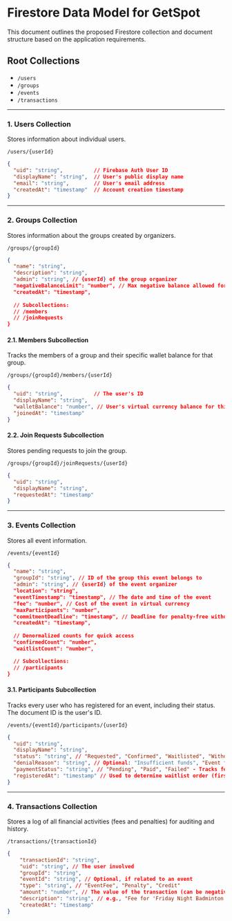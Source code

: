 # Firestore Data Model for GetSpot

This document outlines the proposed Firestore collection and document structure based on the application requirements.

## Root Collections

*   `/users`
*   `/groups`
*   `/events`
*   `/transactions`

---

### 1. Users Collection

Stores information about individual users.

`/users/{userId}`

```json
{
  "uid": "string",          // Firebase Auth User ID
  "displayName": "string",  // User's public display name
  "email": "string",        // User's email address
  "createdAt": "timestamp"  // Account creation timestamp
}
```

---

### 2. Groups Collection

Stores information about the groups created by organizers.

`/groups/{groupId}`

```json
{
  "name": "string",
  "description": "string",
  "admin": "string", // {userId} of the group organizer
  "negativeBalanceLimit": "number", // Max negative balance allowed for members
  "createdAt": "timestamp",
  
  // Subcollections:
  // /members
  // /joinRequests
}
```

#### 2.1. Members Subcollection

Tracks the members of a group and their specific wallet balance for that group.

`/groups/{groupId}/members/{userId}`

```json
{
  "uid": "string",          // The user's ID
  "displayName": "string",
  "walletBalance": "number", // User's virtual currency balance for this group
  "joinedAt": "timestamp"
}
```

#### 2.2. Join Requests Subcollection

Stores pending requests to join the group.

`/groups/{groupId}/joinRequests/{userId}`

```json
{
  "uid": "string",
  "displayName": "string",
  "requestedAt": "timestamp"
}
```

---

### 3. Events Collection

Stores all event information.

`/events/{eventId}`

```json
{
  "name": "string",
  "groupId": "string", // ID of the group this event belongs to
  "admin": "string", // {userId} of the event organizer
  "location": "string",
  "eventTimestamp": "timestamp", // The date and time of the event
  "fee": "number", // Cost of the event in virtual currency
  "maxParticipants": "number",
  "commitmentDeadline": "timestamp", // Deadline for penalty-free withdrawal
  "createdAt": "timestamp",
  
  // Denormalized counts for quick access
  "confirmedCount": "number",
  "waitlistCount": "number",

  // Subcollections:
  // /participants
}
```

#### 3.1. Participants Subcollection

Tracks every user who has registered for an event, including their status. The document ID is the user's ID.

`/events/{eventId}/participants/{userId}`

```json
{
  "uid": "string",
  "displayName": "string",
  "status": "string", // "Requested", "Confirmed", "Waitlisted", "Withdrawn", "Denied"
  "denialReason": "string", // Optional: "Insufficient funds", "Event full", etc.
  "paymentStatus": "string", // "Pending", "Paid", "Failed" - Tracks fee payment after commitment deadline
  "registeredAt": "timestamp" // Used to determine waitlist order (first-come, first-served)
}
```

---

### 4. Transactions Collection

Stores a log of all financial activities (fees and penalties) for auditing and history.

`/transactions/{transactionId}`

```json
{
    "transactionId": "string",
    "uid": "string", // The user involved
    "groupId": "string",
    "eventId": "string", // Optional, if related to an event
    "type": "string", // "EventFee", "Penalty", "Credit"
    "amount": "number", // The value of the transaction (can be negative)
    "description": "string", // e.g., "Fee for 'Friday Night Badminton'"
    "createdAt": "timestamp"
}
```
